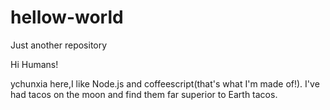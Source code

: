 # hellow-world
Just another repository

Hi Humans!

ychunxia here,I like Node.js and coffeescript(that's what I'm made of!).
I've had tacos on the moon and find them far superior to Earth tacos.
